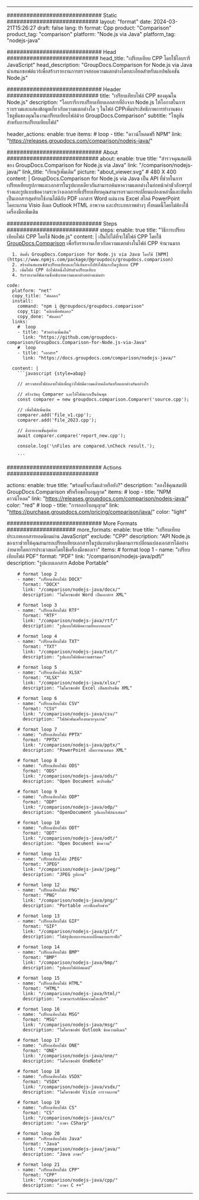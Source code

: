 
---
############################# Static ############################
layout: "format"
date:  2024-03-21T15:26:27
draft: false
lang: th
format: Cpp
product: "Comparison"
product_tag: "comparison"
platform: "Node.js via Java"
platform_tag: "nodejs-java"

############################# Head ############################
head_title: "เปรียบเทียบ CPP โดยใช้ไลบรารี JavaScript"
head_description: "GroupDocs.Comparison for Node.js via Java นำเสนอซอฟต์แวร์เพื่อสร้างรายงานการตรวจสอบความแตกต่างโดยละเอียดสำหรับแอปพลิเคชัน Node.js"

############################# Header ############################
title: "เปรียบเทียบไฟล์ CPP ของคุณใน Node.js" 
description: "ไลบรารีการเปรียบเทียบเอกสารที่อิงจาก Node.js ให้โอกาสในการรวบรวมและแสดงข้อมูลเกี่ยวกับความแตกต่างใด ๆ ในไฟล์ CPPเพิ่มประสิทธิภาพการทำงานของโซลูชันของคุณในงานเปรียบเทียบไฟล์ด้วย GroupDocs.Comparison"
subtitle: "โซลูชันสำหรับการเปรียบเทียบไฟล์" 

header_actions:
  enable: true
  items:
    #  loop
    - title: "ดาวน์โหลดฟรี NPM"
      link: "https://releases.groupdocs.com/comparison/nodejs-java/"
      
############################# About ############################
about:
    enable: true
    title: "สำรวจคุณสมบัติของ GroupDocs.Comparison for Node.js via Java"
    link: "/comparison/nodejs-java/"
    link_title: "เรียนรู้เพิ่มเติม"
    picture: "about_viewer.svg" # 480 X 400
    content: |
       GroupDocs.Comparison for Node.js via Java เป็น API ที่ช่วยในการเปรียบเทียบรูปภาพและเอกสารในรูปแบบเดียวกันสามารถค้นหาความแตกต่างในย่อหน้าคำตัวอักษรรูปร่างและรูปแบบข้อความระหว่างเอกสารที่เปรียบเทียบคุณสามารถรวมการเปลี่ยนแปลงเหล่านี้และบันทึกเป็นเอกสารสุดท้ายใช้งานได้ดีกับ PDF เอกสาร Word แผ่นงาน Excel สไลด์ PowerPoint ไดอะแกรม Visio อีเมล Outlook HTML ภาพวาด และประเภทภาพต่างๆ ทั้งหมดนี้โดยไม่ต้องใช้เครื่องมือเพิ่มเติม

############################# Steps ############################
steps:
    enable: true
    title: "วิธีการเปรียบเทียบไฟล์ CPP โดยใช้ Node.js"
    content: |
      เป็นไปได้ที่จะใช้ไฟล์ CPP โดยใช้ [GroupDocs.Comparison](https://products.groupdocs.com/comparison/nodejs-java/) เพื่อรับรายงานเกี่ยวกับความแตกต่างในไฟล์ CPP จำนวนมาก
      
      1. ติดตั้ง GroupDocs.Comparison for Node.js via Java โดยใช้ [NPM](https://www.npmjs.com/package/@groupdocs/groupdocs.comparison)
      2. สร้างอินสแตนซ์ตัวเปรียบเทียบและให้เส้นทางไปยังไฟล์แรกในรูปแบบ CPP
      3. เพิ่มไฟล์ CPP อีกไฟล์หนึ่งไปยังตัวเปรียบเทียบ
      4. รับรายงานที่ชัดเจนซึ่งอธิบายความแตกต่างอย่างแม่นยำ
   
    code:
      platform: "net"
      copy_title: "คัดลอก"
      install:
        command: "npm i @groupdocs/groupdocs.comparison"
        copy_tip: "คลิกเพื่อคัดลอก"
        copy_done: "คัดลอก"
      links:
        #  loop
        - title: "ตัวอย่างเพิ่มเติม"
          link: "https://github.com/groupdocs-comparison/GroupDocs.Comparison-for-Node.js-via-Java"
        #  loop
        - title: "เอกสาร"
          link: "https://docs.groupdocs.com/comparison/nodejs-java/"
          
      content: |
        ```javascript {style=abap}

        // ตรวจสอบไฟล์หลายไฟล์เพื่อดูว่าไฟล์มีความคล้ายคลึงกันหรือแตกต่างกันอย่างไร

        // สร้างวัตถุ Comparer และให้ไฟล์แรกเป็นอินพุต
        const comparer = new groupdocs.comparison.Comparer('source.cpp');

        // เพิ่มไฟล์เพิ่มเติม
        comparer.add('file_v1.cpp');
        comparer.add('file_2023.cpp');

        // ดึงรายงานขั้นสุดท้าย
        await comparer.compare('report_new.cpp');

        console.log('\nFiles are compared.\nCheck result.');

        ```            

############################# Actions ############################

actions:
  enable: true
  title: "พร้อมที่จะเริ่มแล้วหรือยัง?"
  description: "ลองใช้คุณสมบัติ GroupDocs.Comparison ฟรีหรือขอใบอนุญาต"
  items:
    #  loop
    - title: "NPM ดาวน์โหลด"
      link: "https://releases.groupdocs.com/comparison/nodejs-java/"
      color: "red"
        #  loop
    - title: "การออกใบอนุญาต"
      link: "https://purchase.groupdocs.com/pricing/comparison/java/"
      color: "light"


############################# More Formats #####################
more_formats:
    enable: true
    title: "เปรียบเทียบประเภทเอกสารยอดนิยมผ่าน JavaScript"
    exclude: "CPP"
    description: "API Node.js ของเราช่วยให้คุณสามารถเปรียบเทียบเอกสารในรูปแบบต่างๆติดตามการเปลี่ยนแปลงเอกสารได้อย่างง่ายดายโดยการประมวลผลโดยใช้เครื่องมือของเรา"
    items: 
        # format loop 1
        - name: "เปรียบเทียบไฟล์ PDF"
          format: "PDF"
          link: "/comparison/nodejs-java/pdf/"
          description: "รูปแบบเอกสาร Adobe Portable"

        # format loop 2
        - name: "เปรียบเทียบไฟล์ DOCX"
          format: "DOCX"
          link: "/comparison/nodejs-java/docx/"
          description: "ไมโครซอฟท์ Word เปิดเอกสาร XML"

        # format loop 3
        - name: "เปรียบเทียบไฟล์ RTF"
          format: "RTF"
          link: "/comparison/nodejs-java/rtf/"
          description: "รูปแบบไฟล์ข้อความที่หลากหลาย"

        # format loop 4
        - name: "เปรียบเทียบไฟล์ TXT"
          format: "TXT"
          link: "/comparison/nodejs-java/txt/"
          description: "รูปแบบไฟล์ข้อความธรรมดา"

        # format loop 5
        - name: "เปรียบเทียบไฟล์ XLSX"
          format: "XLSX"
          link: "/comparison/nodejs-java/xlsx/"
          description: "ไมโครซอฟท์ Excel เปิดสเปรดชีต XML"

        # format loop 6
        - name: "เปรียบเทียบไฟล์ CSV"
          format: "CSV"
          link: "/comparison/nodejs-java/csv/"
          description: "ไฟล์ค่าคั่นเครื่องหมายจุลภาค"

        # format loop 7
        - name: "เปรียบเทียบไฟล์ PPTX"
          format: "PPTX"
          link: "/comparison/nodejs-java/pptx/"
          description: "PowerPoint เปิดการนำเสนอ XML"

        # format loop 8
        - name: "เปรียบเทียบไฟล์ ODS"
          format: "ODS"
          link: "/comparison/nodejs-java/ods/"
          description: "Open Document สเปรดชีต"

        # format loop 9
        - name: "เปรียบเทียบไฟล์ ODP"
          format: "ODP"
          link: "/comparison/nodejs-java/odp/"
          description: "OpenDocument รูปแบบไฟล์นำเสนอ"

        # format loop 10
        - name: "เปรียบเทียบไฟล์ ODT"
          format: "ODT"
          link: "/comparison/nodejs-java/odt/"
          description: "Open Document ข้อความ"

        # format loop 11
        - name: "เปรียบเทียบไฟล์ JPEG"
          format: "JPEG"
          link: "/comparison/nodejs-java/jpeg/"
          description: "JPEG รูปภาพ"

        # format loop 12
        - name: "เปรียบเทียบไฟล์ PNG"
          format: "PNG"
          link: "/comparison/nodejs-java/png/"
          description: "Portable กราฟิกเครือข่าย"

        # format loop 13
        - name: "เปรียบเทียบไฟล์ GIF"
          format: "GIF"
          link: "/comparison/nodejs-java/gif/"
          description: "ไฟล์รูปแบบการแลกเปลี่ยนแบบกราฟิก"

        # format loop 14
        - name: "เปรียบเทียบไฟล์ BMP"
          format: "BMP"
          link: "/comparison/nodejs-java/bmp/"
          description: "รูปแบบไฟล์บิตแมป"

        # format loop 15
        - name: "เปรียบเทียบไฟล์ HTML"
          format: "HTML"
          link: "/comparison/nodejs-java/html/"
          description: "ภาษามาร์กอัปข้อความไฮเปอร์"

        # format loop 16
        - name: "เปรียบเทียบไฟล์ MSG"
          format: "MSG"
          link: "/comparison/nodejs-java/msg/"
          description: "ไมโครซอฟท์ Outlook ข้อความอีเมล"

        # format loop 17
        - name: "เปรียบเทียบไฟล์ ONE"
          format: "ONE"
          link: "/comparison/nodejs-java/one/"
          description: "ไมโครซอฟท์ OneNote"

        # format loop 18
        - name: "เปรียบเทียบไฟล์ VSDX"
          format: "VSDX"
          link: "/comparison/nodejs-java/vsdx/"
          description: "ไมโครซอฟท์ Visio การวาดภาพ"

        # format loop 19
        - name: "เปรียบเทียบไฟล์ CS"
          format: "CS"
          link: "/comparison/nodejs-java/cs/"
          description: "ภาษา CSharp"

        # format loop 20
        - name: "เปรียบเทียบไฟล์ Java"
          format: "Java"
          link: "/comparison/nodejs-java/java/"
          description: "Java ภาษา"
          
        # format loop 21
        - name: "เปรียบเทียบไฟล์ CPP"
          format: "CPP"
          link: "/comparison/nodejs-java/cpp/"
          description: "ภาษา C ++"
---